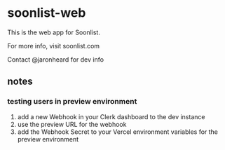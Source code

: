 # soonlist-web

This is the web app for Soonlist.

For more info, visit soonlist.com

Contact @jaronheard for dev info

## notes

### testing users in preview environment

1. add a new Webhook in your Clerk dashboard to the dev instance
2. use the preview URL for the webhook
3. add the Webhook Secret to your Vercel environment variables for the preview environment
